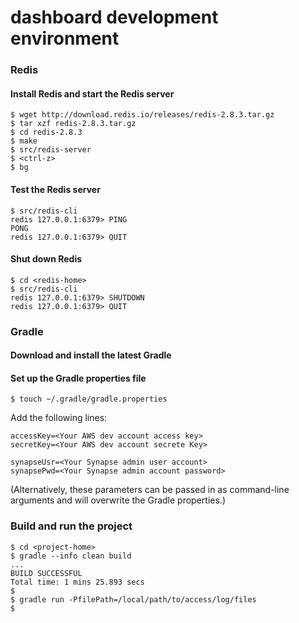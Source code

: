 dashboard development environment
=========

### Redis

####  Install Redis and start the Redis server

    $ wget http://download.redis.io/releases/redis-2.8.3.tar.gz
    $ tar xzf redis-2.8.3.tar.gz
    $ cd redis-2.8.3
    $ make
    $ src/redis-server
    $ <ctrl-z>
    $ bg

#### Test the Redis server

    $ src/redis-cli
    redis 127.0.0.1:6379> PING
    PONG
    redis 127.0.0.1:6379> QUIT

#### Shut down Redis

    $ cd <redis-home>
    $ src/redis-cli
    redis 127.0.0.1:6379> SHUTDOWN
    redis 127.0.0.1:6379> QUIT

### Gradle

#### Download and install the latest Gradle

#### Set up the Gradle properties file

    $ touch ~/.gradle/gradle.properties

Add the following lines:

    accessKey=<Your AWS dev account access key>
    secretKey=<Your AWS dev account secrete Key>

    synapseUsr=<Your Synapse admin user account>
    synapsePwd=<Your Synapse admin account password>

(Alternatively, these parameters can be passed in as command-line arguments and will overwrite the Gradle properties.)

### Build and run the project

    $ cd <project-home>
    $ gradle --info clean build
    ...
    BUILD SUCCESSFUL
    Total time: 1 mins 25.893 secs
    $
    $ gradle run -PfilePath=/local/path/to/access/log/files
    $
